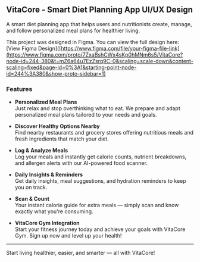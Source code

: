 ## VitaCore - Smart Diet Planning App UI/UX Design

A smart diet planning app that helps users and nutritionists create, manage, and follow personalized meal plans for healthier living.

This project was designed in Figma. You can view the full design here:
[View Figma Design]([https://www.figma.com/file/your-figma-file-link](https://www.figma.com/proto/7ZxaBshCWx4sKp0hMNm6s5/VitaCore?node-id=244-380&t=mZ6a64u7EzZsrq9C-0&scaling=scale-down&content-scaling=fixed&page-id=0%3A1&starting-point-node-id=244%3A380&show-proto-sidebar=1)

### Features

- **Personalized Meal Plans**  
  Just relax and stop overthinking what to eat. We prepare and adapt personalized meal plans tailored to your needs and goals.

- **Discover Healthy Options Nearby**  
  Find nearby restaurants and grocery stores offering nutritious meals and fresh ingredients that match your diet.

- **Log & Analyze Meals**  
  Log your meals and instantly get calorie counts, nutrient breakdowns, and allergen alerts with our AI-powered food scanner.

- **Daily Insights & Reminders**  
  Get daily insights, meal suggestions, and hydration reminders to keep you on track.

- **Scan & Count**  
  Your instant calorie guide for extra meals — simply scan and know exactly what you're consuming.

- **VitaCore Gym Integration**  
  Start your fitness journey today and achieve your goals with VitaCore Gym. Sign up now and level up your health!

---

Start living healthier, easier, and smarter — all with VitaCore!
